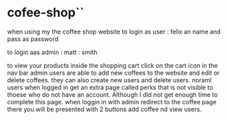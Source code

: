 # cofee-shop``
when using my the coffee shop website to login
as user : felix an name and pass as password 

to login aas admin  : matt
                    : smith

to view your products inside the shopping cart click on the cart icon in the nav bar
admin users are able to add new coffees to the website and edit or delete coffees. they can also create new users and delete users.
noraml users when logged in get an extra page called perks that is not visible to thoese who do not have an account. Although I did not get enough time to complete this page.
when loggin in with admin redirect to the coffee page there you will be 
presented with 2 buttons add coffee nd view users.
